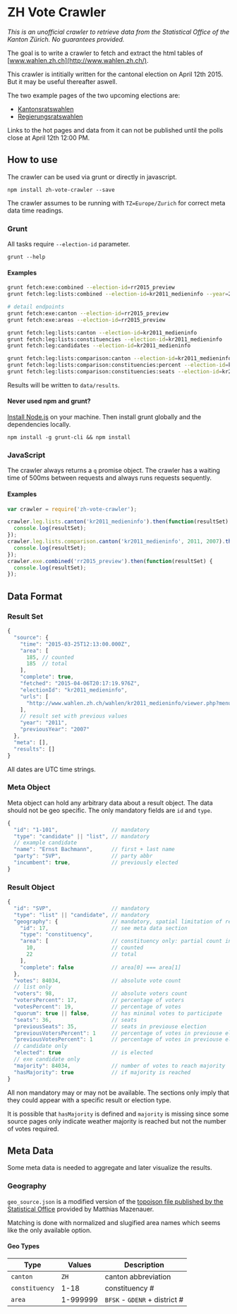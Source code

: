 # ZH Vote Crawler

*This is an unofficial crawler to retrieve data from the Statistical Office of the Kanton Zürich. No guarantees provided.*

The goal is to write a crawler to fetch and extract the html tables of [www.wahlen.zh.ch](http://www.wahlen.zh.ch/).

This crawler is intitially written for the cantonal election on April 12th 2015. But it may be useful thereafter aswell.

The two example pages of the two upcoming elections are:
- [Kantonsratswahlen](http://www.wahlen.zh.ch/wahlen/kr2011_medieninfo/viewer.php?menu=listen_kanton)
- [Regierungsratswahlen](http://www.wahlen.zh.ch/wahlen/rr2015_preview/viewer.php?table=kandkanton)

Links to the hot pages and data from it can not be published until the polls close at April 12th 12:00 PM.

## How to use

The crawler can be used via grunt or directly in javascript.

```
npm install zh-vote-crawler --save
```

The crawler assumes to be running with `TZ=Europe/Zurich` for correct meta data time readings.

### Grunt

All tasks require `--election-id` parameter.

```
grunt --help
```

#### Examples

```bash
grunt fetch:exe:combined --election-id=rr2015_preview
grunt fetch:leg:lists:combined --election-id=kr2011_medieninfo --year=2011 --previous-year=2007

# detail endpoints
grunt fetch:exe:canton --election-id=rr2015_preview
grunt fetch:exe:areas --election-id=rr2015_preview

grunt fetch:leg:lists:canton --election-id=kr2011_medieninfo
grunt fetch:leg:lists:constituencies --election-id=kr2011_medieninfo
grunt fetch:leg:candidates --election-id=kr2011_medieninfo

grunt fetch:leg:lists:comparison:canton --election-id=kr2011_medieninfo --year=2011 --previous-year=2007
grunt fetch:leg:lists:comparison:constituencies:percent --election-id=kr2011_medieninfo --year=2011 --previous-year=2007
grunt fetch:leg:lists:comparison:constituencies:seats --election-id=kr2011_medieninfo --year=2011 --previous-year=2007
```

Results will be written to `data/results`.

#### Never used npm and grunt?

[Install Node.js](https://github.com/joyent/node/wiki/Installing-Node.js-via-package-manager#osx) on your machine. Then install grunt globally and the dependencies locally.

```
npm install -g grunt-cli && npm install
```

### JavaScript

The crawler always returns a `q` promise object. The crawler has a waiting time of 500ms between requests and always runs requests sequently.

#### Examples

```js
var crawler = require('zh-vote-crawler');

crawler.leg.lists.canton('kr2011_medieninfo').then(function(resultSet) {
  console.log(resultSet);
});
crawler.leg.lists.comparison.canton('kr2011_medieninfo', 2011, 2007).then(function(resultSet) {
  console.log(resultSet);
});
crawler.exe.combined('rr2015_preview').then(function(resultSet) {
  console.log(resultSet);
});
```

## Data Format

### Result Set

```js
{
  "source": {
    "time": "2015-03-25T12:13:00.000Z",
    "area": [
      185, // counted
      185  // total
    ],
    "complete": true,
    "fetched": "2015-04-06T20:17:19.976Z",
    "electionId": "kr2011_medieninfo",
    "urls": [
      "http://www.wahlen.zh.ch/wahlen/kr2011_medieninfo/viewer.php?menu=kand_kanton"
    ],
    // result set with previous values
    "year": "2011",
    "previousYear": "2007"
  },
  "meta": [],
  "results": []
}
```

All dates are UTC time strings.

### Meta Object

Meta object can hold any arbitrary data about a result object. The data should not be geo specific. The only mandatory fields are `id` and `type`.

```js
{
  "id": "1-101",                 // mandatory
  "type": "candidate" || "list", // mandatory
  // example candidate
  "name": "Ernst Bachmann",      // first + last name
  "party": "SVP",                // party abbr
  "incumbent": true,             // previously elected
}
```

### Result Object

```js
{
  "id": "SVP",                   // mandatory
  "type": "list" || "candidate", // mandatory
  "geography": {                 // mandatory, spatial limitation of result
    "id": 17,                    // see meta data section
    "type": "constituency",
    "area": [                    // constituency only: partial count info
      10,                        // counted
      22                         // total
    ],
    "complete": false            // area[0] === area[1]
  },
  "votes": 84034,                // absolute vote count
  // list only
  "voters": 98,                  // absolute voters count
  "votersPercent": 17,           // percentage of voters
  "votesPercent": 19,            // percentage of votes
  "quorum": true || false,       // has minimal votes to participate
  "seats": 36,                   // seats
  "previousSeats": 35,           // seats in previouse election
  "previousVotersPercent": 1     // percentage of votes in previouse election
  "previousVotesPercent": 1      // percentage of votes in previouse election
  // candidate only
  "elected": true                // is elected
  // exe candidate only
  "majority": 84034,             // number of votes to reach majority
  "hasMajority": true            // if majority is reached
}
```

All non mandatory may or may not be available. The sections only imply that they could appear with a specific result or election type.

It is possible that `hasMajority` is defined and `majority` is missing since some source pages only indicate weather majority is reached but not the number of votes required.

## Meta Data

Some meta data is needed to aggregate and later visualize the results.

### Geography

`geo_source.json` is a modified version of the [topojson file published by the Statistical Office](http://www.statistik.zh.ch/internet/justiz_inneres/statistik/de/wahlen_abstimmungen/wahlen_2015/KRW_2015/wahlkreis.html) provided by Matthias Mazenauer.

Matching is done with normalized and slugified area names which seems like the only available option.

#### Geo Types

| Type           | Values   | Description                   |
|----------------|----------|-------------------------------|
| `canton`       | `ZH`     | canton abbreviation           |
| `constituency` | 1-18     | constituency #                |
| `area`         | 1-999999 | `BFSK` - `GDENR` + district # |

